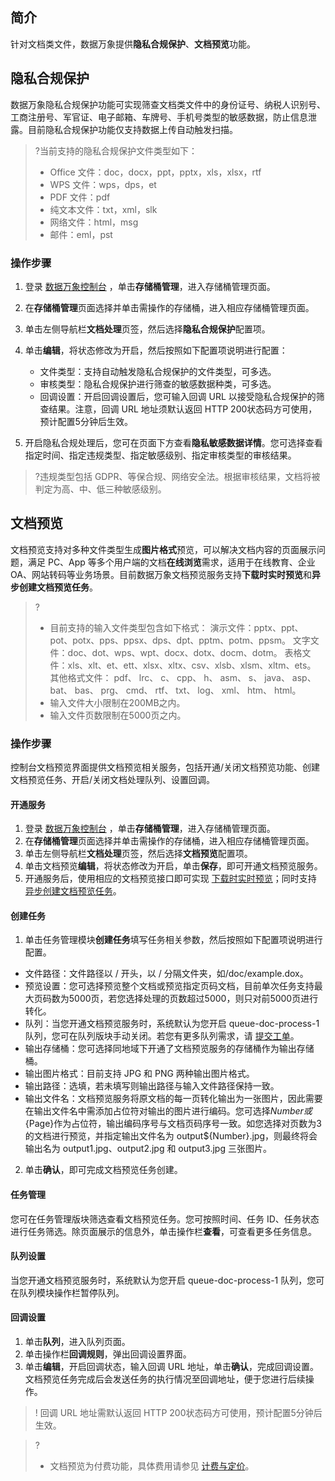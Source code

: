 ## 简介

针对文档类文件，数据万象提供**隐私合规保护**、**文档预览**功能。

## 隐私合规保护

数据万象隐私合规保护功能可实现筛查文档类文件中的身份证号、纳税人识别号、工商注册号、军官证、电子邮箱、车牌号、手机号类型的敏感数据，防止信息泄露。目前隐私合规保护功能仅支持数据上传自动触发扫描。

>?当前支持的隐私合规保护文件类型如下：
>
>- Office 文件：doc，docx，ppt，pptx，xls，xlsx，rtf
>- WPS 文件：wps，dps，et
>- PDF 文件：pdf
>- 纯文本文件：txt，xml，slk
>- 网络文件：html，msg
>- 邮件：eml，pst

### 操作步骤

1.  登录 [数据万象控制台](https://console.cloud.tencent.com/ci/bucket) ，单击**存储桶管理**，进入存储桶管理页面。
2.  在**存储桶管理**页面选择并单击需操作的存储桶，进入相应存储桶管理页面。
3.  单击左侧导航栏**文档处理**页签，然后选择**隐私合规保护**配置项。
4.  单击**编辑**，将状态修改为开启，然后按照如下配置项说明进行配置：
    - 文件类型：支持自动触发隐私合规保护的文件类型，可多选。
    - 审核类型：隐私合规保护进行筛查的敏感数据种类，可多选。
    - 回调设置：开启回调设置后，您可输入回调 URL 以接受隐私合规保护的筛查结果。注意，回调 URL 地址须默认返回 HTTP 200状态码方可使用，预计配置5分钟后生效。

5.  开启隐私合规处理后，您可在页面下方查看**隐私敏感数据详情**。您可选择查看指定时间、指定违规类型、指定敏感级别、指定审核类型的审核结果。


>?违规类型包括 GDPR、等保合规、网络安全法。根据审核结果，文档将被判定为高、中、低三种敏感级别。
>

## 文档预览

文档预览支持对多种文件类型生成**图片格式**预览，可以解决文档内容的页面展示问题，满足 PC、App 等多个用户端的文档**在线浏览**需求，适用于在线教育、企业 OA、网站转码等业务场景。目前数据万象文档预览服务支持**下载时实时预览**和**异步创建文档预览任务**。

>?
>- 目前支持的输入文件类型包含如下格式：
>  演示文件：pptx、ppt、pot、potx、pps、ppsx、dps、dpt、pptm、potm、ppsm。
>  文字文件：doc、dot、wps、wpt、docx、dotx、docm、dotm。
>  表格文件：xls、xlt、et、ett、xlsx、xltx、csv、xlsb、xlsm、xltm、ets。
>  其他格式文件： pdf、 lrc、 c、 cpp、 h、 asm、 s、 java、 asp、 bat、 bas、 prg、 cmd、 rtf、 txt、 log、 xml、 htm、 html。
>- 输入文件大小限制在200MB之内。
>- 输入文件页数限制在5000页之内。

### 操作步骤

控制台文档预览界面提供文档预览相关服务，包括开通/关闭文档预览功能、创建文档预览任务、开启/关闭文档处理队列、设置回调。

#### 开通服务

1.  登录 [数据万象控制台](https://console.cloud.tencent.com/ci/) ，单击**存储桶管理**，进入存储桶管理页面。
2.  在**存储桶管理**页面选择并单击需操作的存储桶，进入相应存储桶管理页面。
3.  单击左侧导航栏**文档处理**页签，然后选择**文档预览**配置项。
4.  单击文档预览**编辑**，将状态修改为开启，单击**保存**，即可开通文档预览服务。
5.  开通服务后，使用相应的文档预览接口即可实现 [下载时实时预览](https://intl.cloud.tencent.com/document/product/1045/47929)；同时支持 [异步创建文档预览任务](https://intl.cloud.tencent.com/document/product/1045/47932)。



#### 创建任务

1. 单击任务管理模块**创建任务**填写任务相关参数，然后按照如下配置项说明进行配置。
 - 文件路径：文件路径以 / 开头，以 / 分隔文件夹，如/doc/example.dox。
 - 预览设置：您可选择预览整个文档或预览指定页码文档，目前单次任务支持最大页码数为5000页，若您选择处理的页数超过5000，则只对前5000页进行转化。
 - 队列：当您开通文档预览服务时，系统默认为您开启 queue-doc-process-1 队列，您可在队列版块手动关闭。若您有更多队列需求，请 [提交工单](https://console.cloud.tencent.com/workorder/category)。
 - 输出存储桶：您可选择同地域下开通了文档预览服务的存储桶作为输出存储桶。
 - 输出图片格式：目前支持 JPG 和 PNG 两种输出图片格式。
 - 输出路径：选填，若未填写则输出路径与输入文件路径保持一致。
 - 输出文件名：文档预览服务将原文档的每一页转化输出为一张图片，因此需要在输出文件名中需添加占位符对输出的图片进行编码。您可选择${Number}或${Page}作为占位符，输出编码序号与文档页码序号一致。如您选择对页数为3的文档进行预览，并指定输出文件名为 output${Number}.jpg，则最终将会输出名为 output1.jpg、output2.jpg 和 output3.jpg 三张图片。

2. 单击**确认**，即可完成文档预览任务创建。

#### 任务管理

您可在任务管理版块筛选查看文档预览任务。您可按照时间、任务 ID、任务状态进行任务筛选。除页面展示的信息外，单击操作栏**查看**，可查看更多任务信息。



#### 队列设置

当您开通文档预览服务时，系统默认为您开启 queue-doc-process-1 队列，您可在队列模块操作栏暂停队列。



#### 回调设置

1. 单击**队列**，进入队列页面。
2. 单击操作栏**回调规则**，弹出回调设置界面。
3. 单击**编辑**，开启回调状态，输入回调 URL 地址，单击**确认**，完成回调设置。文档预览任务完成后会发送任务的执行情况至回调地址，便于您进行后续操作。
>! 回调 URL 地址需默认返回 HTTP 200状态码方可使用，预计配置5分钟后生效。
>


>?
> - 文档预览为付费功能，具体费用请参见 [计费与定价](https://intl.cloud.tencent.com/document/product/1045/33431)。

